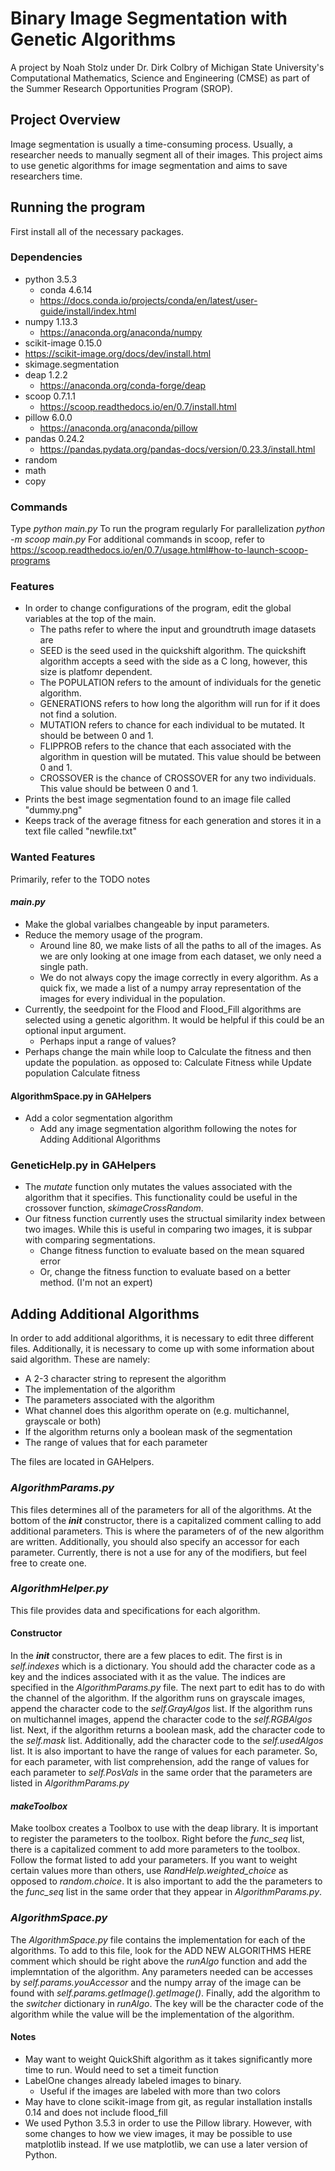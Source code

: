 # Binary Image Segmentation with Genetic Algorithms

A project by Noah Stolz under Dr. Dirk Colbry of Michigan State University's Computational Mathematics, Science and Engineering (CMSE) as part of the Summer Research Opportunities Program (SROP). 

## Project Overview
Image segmentation is usually a time-consuming process. Usually, a researcher needs to manually segment all of their images. This project aims to use genetic algorithms for image segmentation and aims to save researchers time.

## Running the program
First install all of the necessary packages.

### Dependencies
* python 3.5.3 
  * conda 4.6.14
   * https://docs.conda.io/projects/conda/en/latest/user-guide/install/index.html
* numpy 1.13.3
  * https://anaconda.org/anaconda/numpy
* scikit-image 0.15.0
 * https://scikit-image.org/docs/dev/install.html 
 * skimage.segmentation
* deap 1.2.2
  * https://anaconda.org/conda-forge/deap
* scoop 0.7.1.1
  * https://scoop.readthedocs.io/en/0.7/install.html
* pillow 6.0.0
  * https://anaconda.org/anaconda/pillow
* pandas 0.24.2
  * https://pandas.pydata.org/pandas-docs/version/0.23.3/install.html
* random 
* math
* copy

### Commands
Type *python main.py* To run the program regularly
For parallelization *python -m scoop main.py*
For additional commands in scoop, refer to https://scoop.readthedocs.io/en/0.7/usage.html#how-to-launch-scoop-programs

### Features
* In order to change configurations of the program, edit the global variables at the top of the main. 
  * The paths refer to where the input and groundtruth image datasets are
  * SEED is the seed used in the quickshift algorithm. The quickshift algorithm accepts a seed with the side as a C long, however, this size is platfomr dependent.
  * The POPULATION refers to the amount of individuals for the genetic algorithm.
  * GENERATIONS refers to how long the algorithm will run for if it does not find a solution.
  * MUTATION refers to chance for each individual to be mutated. It should be between 0 and 1.
  * FLIPPROB refers to the chance that each associated with the algorithm in question will be mutated. This value should be between 0 and 1.
  * CROSSOVER is the chance of CROSSOVER for any two individuals. This value should be between 0 and 1.
* Prints the best image segmentation found to an image file called "dummy.png"
* Keeps track of the average fitness for each generation and stores it in a text file called "newfile.txt"

### Wanted Features
Primarily, refer to the TODO notes
#### *main.py*
* Make the global varialbes changeable by input parameters.
* Reduce the memory usage of the program.
  * Around line 80, we make lists of all the paths to all of the images. As we are only looking at one image from each dataset, we only need a single path.
  * We do not always copy the image correctly in every algorithm. As a quick fix, we made a list of a numpy array representation of the images for every individual in the population.
* Currently, the seedpoint for the Flood and Flood_Fill algorithms are selected using a genetic algorithm. It would be helpful if this could be an optional input argument.
  * Perhaps input a range of values?
* Perhaps change the main while loop to Calculate the fitness and then update the population. as opposed to:
Calculate Fitness
while
   Update population
   Calculate fitness
#### AlgorithmSpace.py in GAHelpers
* Add a color segmentation algorithm
  * Add any image segmentation algorithm following the notes for Adding Additional Algorithms
### GeneticHelp.py in GAHelpers
* The *mutate* function only mutates the values associated with the algorithm that it specifies. This functionality could be useful in the crossover function, *skimageCrossRandom*.
* Our fitness function currently uses the structual similarity index between two images. While this is useful in comparing two images, it is subpar with comparing segmentations. 
  * Change fitness function to evaluate based on the mean squared error
  * Or, change the fitness function to evaluate based on a better method. (I'm not an expert)

## Adding Additional Algorithms
In order to add additional algorithms, it is necessary to edit three different files. Additionally, it is necessary to come up with some information about said algorithm. These are namely:
* A 2-3 character string to represent the algorithm
* The implementation of the algorithm
* The parameters associated with the algorithm
* What channel does this algorithm operate on (e.g. multichannel, grayscale or both)
* If the algorithm returns only a boolean mask of the segmentation
* The range of values that for each parameter

The files are located in GAHelpers. 

### *AlgorithmParams.py*
This files determines all of the parameters for all of the algorithms. At the bottom of the *__init__* constructor, there is a capitalized comment calling to add additional parameters. This is where the parameters of of the new algorithm are written. Additionally, you should also specify an accessor for each parameter. Currently, there is not a use for any of the modifiers, but feel free to create one.

### *AlgorithmHelper.py*
This file provides data and specifications for each algorithm.

#### Constructor
In the *__init__* constructor, there are a few places to edit. The first is in *self.indexes* which is a dictionary. You should add the character code as a key and the indices associated with it as the value. The indices are specified in the *AlgorithmParams.py* file. 
The next part to edit has to do with the channel of the algorithm. If the algorithm runs on grayscale images, append the character code to the *self.GrayAlgos* list. If the algorithm runs on multichannel images, append the character code to the *self.RGBAlgos* list. 
Next, if the algorithm returns a boolean mask, add the character code to the *self.mask* list. Additionally, add the character code to the *self.usedAlgos* list.
It is also important to have the range of values for each parameter. So, for each parameter, with list comprehension, add the range of values for each parameter to *self.PosVals* in the same order that the parameters are listed in *AlgorithmParams.py*

#### *makeToolbox*
Make toolbox creates a Toolbox to use with the deap library. It is important to register the parameters to the toolbox. Right before the *func_seq* list, there is a capitalized comment to add more parameters to the toolbox. Follow the format listed to add your parameters. If you want to weight certain values more than others, use *RandHelp.weighted_choice* as opposed to *random.choice*. It is also important to add the the parameters to the *func_seq* list in the same order that they appear in *AlgorithmParams.py*.

### *AlgorithmSpace.py*
The *AlgorithmSpace.py* file contains the implementation for each of the algorithms. To add to this file, look for the ADD NEW ALGORITHMS HERE comment which should be right above the *runAlgo* function and add the implemntation of the algorithm. Any parameters needed can be accesses by *self.params.youAccessor* and the numpy array of the image can be found with *self.params.getImage().getImage()*. 
Finally, add the algorithm to the *switcher* dictionary in *runAlgo*. The key will be the character code of the algorithm while the value will be the implementation of the algorithm. 

#### Notes
* May want to weight QuickShift algorithm as it takes significantly more time to run. Would need to set a timeit function
* LabelOne changes already labeled images to binary.
  * Useful if the images are labeled with more than two colors
* May have to clone scikit-image from git, as regular installation installs 0.14 and does not include flood_fill
* We used Python 3.5.3 in order to use the Pillow library. However, with some changes to how we view images, it may be possible to use matplotlib instead. If we use matplotlib, we can use a later version of Python.
  

